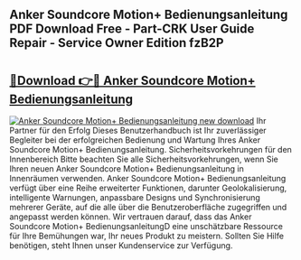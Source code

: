 ## Anker Soundcore Motion+ Bedienungsanleitung PDF Download Free - Part-CRK User Guide Repair - Service Owner Edition fzB2P

# <h2><a href="http://df5o23b.blite.top/?on=Anker+Soundcore+Motion%2b+Bedienungsanleitung">🔗Download 👉🔴 Anker Soundcore Motion+ Bedienungsanleitung</a></h2>

[![Anker Soundcore Motion+ Bedienungsanleitung new download](https://i.imgur.com/lujVjoI.png)](http://df5o23b.blite.top/?on=Anker+Soundcore+Motion%2b+Bedienungsanleitung)
Ihr Partner für den Erfolg Dieses Benutzerhandbuch ist Ihr zuverlässiger Begleiter bei der erfolgreichen Bedienung und Wartung Ihres Anker Soundcore Motion+ Bedienungsanleitung. Sicherheitsvorkehrungen für den Innenbereich Bitte beachten Sie alle Sicherheitsvorkehrungen, wenn Sie Ihren neuen Anker Soundcore Motion+ Bedienungsanleitung in Innenräumen verwenden. Anker Soundcore Motion+ Bedienungsanleitung verfügt über eine Reihe erweiterter Funktionen, darunter Geolokalisierung, intelligente Warnungen, anpassbare Designs und Synchronisierung mehrerer Geräte, auf die alle über die Benutzeroberfläche zugegriffen und angepasst werden können. Wir vertrauen darauf, dass das Anker Soundcore Motion+ BedienungsanleitungD eine unschätzbare Ressource für Ihre Bemühungen war, Ihr neues Produkt zu meistern. Sollten Sie Hilfe benötigen, steht Ihnen unser Kundenservice zur Verfügung.
